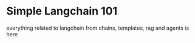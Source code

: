# Simple Langchain 101
everything related to langchain from chains, templates, rag and agents is here
